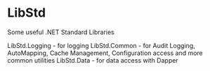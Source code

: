 # LibStd
Some useful .NET Standard Libraries

LibStd.Logging - for logging
LibStd.Common - for Audit Logging, AutoMapping, Cache Management, Configuration access and more common utilities
LibStd.Data - for data access with Dapper
